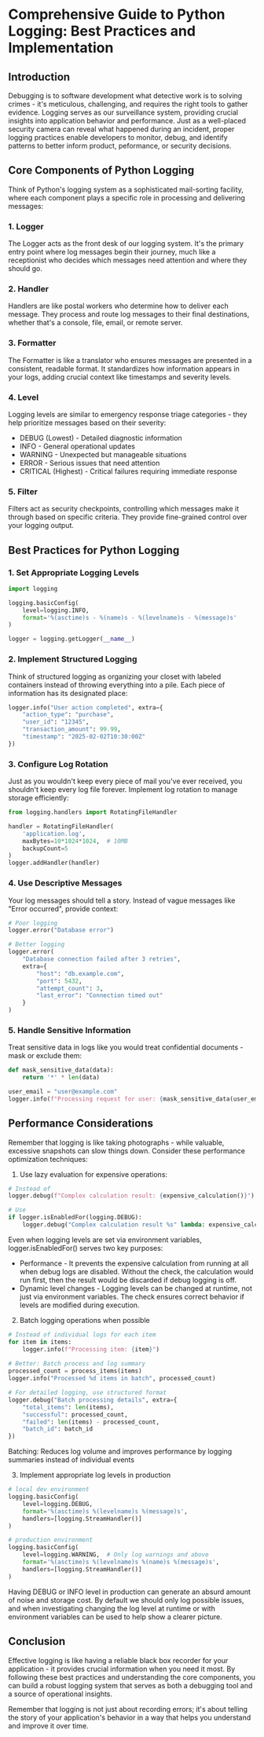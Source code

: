 # Comprehensive Guide to Python Logging: Best Practices and Implementation

## Introduction

Debugging is to software development what detective work is to solving crimes - it's meticulous, challenging, and requires the right tools to gather evidence. Logging serves as our surveillance system, providing crucial insights into application behavior and performance. Just as a well-placed security camera can reveal what happened during an incident, proper logging practices enable developers to monitor, debug, and identify patterns to better inform product, peformance, or security decisions. 

## Core Components of Python Logging

Think of Python's logging system as a sophisticated mail-sorting facility, where each component plays a specific role in processing and delivering messages:

### 1. Logger
The Logger acts as the front desk of our logging system. It's the primary entry point where log messages begin their journey, much like a receptionist who decides which messages need attention and where they should go.

### 2. Handler
Handlers are like postal workers who determine how to deliver each message. They process and route log messages to their final destinations, whether that's a console, file, email, or remote server.

### 3. Formatter
The Formatter is like a translator who ensures messages are presented in a consistent, readable format. It standardizes how information appears in your logs, adding crucial context like timestamps and severity levels.

### 4. Level
Logging levels are similar to emergency response triage categories - they help prioritize messages based on their severity:

* DEBUG (Lowest) - Detailed diagnostic information
* INFO - General operational updates
* WARNING - Unexpected but manageable situations
* ERROR - Serious issues that need attention
* CRITICAL (Highest) - Critical failures requiring immediate response

### 5. Filter
Filters act as security checkpoints, controlling which messages make it through based on specific criteria. They provide fine-grained control over your logging output.

## Best Practices for Python Logging

### 1. Set Appropriate Logging Levels

```python
import logging

logging.basicConfig(
    level=logging.INFO,
    format='%(asctime)s - %(name)s - %(levelname)s - %(message)s'
)

logger = logging.getLogger(__name__)
```

### 2. Implement Structured Logging

Think of structured logging as organizing your closet with labeled containers instead of throwing everything into a pile. Each piece of information has its designated place:

```python
logger.info("User action completed", extra={
    "action_type": "purchase",
    "user_id": "12345",
    "transaction_amount": 99.99,
    "timestamp": "2025-02-02T10:30:00Z"
})
```

### 3. Configure Log Rotation

Just as you wouldn't keep every piece of mail you've ever received, you shouldn't keep every log file forever. Implement log rotation to manage storage efficiently:

```python
from logging.handlers import RotatingFileHandler

handler = RotatingFileHandler(
    'application.log',
    maxBytes=10*1024*1024,  # 10MB
    backupCount=5
)
logger.addHandler(handler)
```

### 4. Use Descriptive Messages

Your log messages should tell a story. Instead of vague messages like "Error occurred", provide context:

```python
# Poor logging
logger.error("Database error")

# Better logging
logger.error(
    "Database connection failed after 3 retries",
    extra={
        "host": "db.example.com",
        "port": 5432,
        "attempt_count": 3,
        "last_error": "Connection timed out"
    }
)
```

### 5. Handle Sensitive Information

Treat sensitive data in logs like you would treat confidential documents - mask or exclude them:

```python
def mask_sensitive_data(data):
    return '*' * len(data)

user_email = "user@example.com"
logger.info(f"Processing request for user: {mask_sensitive_data(user_email)}")
```

## Performance Considerations

Remember that logging is like taking photographs - while valuable, excessive snapshots can slow things down. Consider these performance optimization techniques:

1. Use lazy evaluation for expensive operations:
   
```python
# Instead of
logger.debug(f"Complex calculation result: {expensive_calculation()}")

# Use
if logger.isEnabledFor(logging.DEBUG):
    logger.debug("Complex calculation result %s" lambda: expensive_calculations())
```
Even when logging levels are set via environment variables, logger.isEnabledFor() serves two key purposes:

* Performance - It prevents the expensive calculation from running at all when debug logs are disabled. Without the check, the calculation would run first, then the result would be discarded if debug logging is off.
*   Dynamic level changes - Logging levels can be changed at runtime, not just via environment variables. The check ensures correct behavior if levels are modified during execution.

2. Batch logging operations when possible

```python
# Instead of individual logs for each item
for item in items:
    logger.info(f"Processing item: {item}")
    
# Better: Batch process and log summary
processed_count = process_items(items)
logger.info("Processed %d items in batch", processed_count)

# For detailed logging, use structured format
logger.debug("Batch processing details", extra={
    "total_items": len(items),
    "successful": processed_count,
    "failed": len(items) - processed_count,
    "batch_id": batch_id
})

```
Batching: Reduces log volume and improves performance by logging summaries instead of individual events


3. Implement appropriate log levels in production

```python
# local dev environment 
logging.basicConfig(
    level=logging.DEBUG,
    format='%(asctime)s %(levelname)s %(message)s',
    handlers=[logging.StreamHandler()]
)

# production environment
logging.basicConfig(
    level=logging.WARNING,  # Only log warnings and above
    format='%(asctime)s %(levelname)s %(name)s %(message)s',
    handlers=[logging.StreamHandler()]
)
```
Having DEBUG or INFO level in production can generate an absurd amount of noise and storage cost. By default we should only log possible issues, and when investigating changing the log level at runtime or with environment variables can be used to help show a clearer picture. 

## Conclusion

Effective logging is like having a reliable black box recorder for your application - it provides crucial information when you need it most. By following these best practices and understanding the core components, you can build a robust logging system that serves as both a debugging tool and a source of operational insights.

Remember that logging is not just about recording errors; it's about telling the story of your application's behavior in a way that helps you understand and improve it over time.
